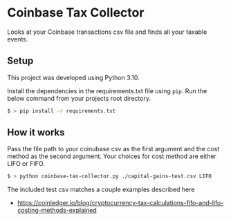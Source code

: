 # Coinbase Tax Collector
Looks at your Coinbase transactions csv file and finds all your taxable events.

## Setup
This project was developed using Python 3.10.

Install the dependencies in the requirements.txt file using `pip`. Run the below command from your projects root directory.
```sh
$ > pip install -r requirements.txt
```

## How it works

Pass the file path to your coinubase csv as the first argument and the cost method as the second argument.
Your choices for cost method are either LIFO or FIFO.

```sh
$ > python coinbase-tax-collector.py ./capital-gains-test.csv LIFO
```

The included test csv matches a couple examples described here
* https://coinledger.io/blog/cryptocurrency-tax-calculations-fifo-and-lifo-costing-methods-explained